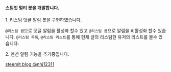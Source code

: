 <h4>스팀잇 멀티 봇을 개발합니다.</h4>

1\. 리스팀 댓글 알림 봇을 구현하였습니다.

`@리스팀 켬`으로 댓글 알림을 활성화 할수 있고
`@리스팀 끔`으로 알림을 비활성화 할수 있습니다.
`@리스팀 목록`, `@리스팀 리스트`를 통해 현재 글의 리스팀한 유저의 리스트를 볼수 있습니다.

2\. 멘션 알림 기능을 추가중입니다.

[steemit blog @nhj12311](https://steemit.com/@nhj12311)
